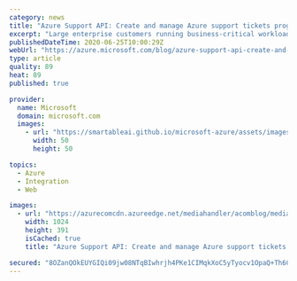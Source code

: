 ```yaml
---
category: news
title: "Azure Support API: Create and manage Azure support tickets programmatically"
excerpt: "Large enterprise customers running business-critical workloads on Azure manage thousands of subscriptions and use automation for deployment and management of their Azure resources."
publishedDateTime: 2020-06-25T10:00:29Z
webUrl: "https://azure.microsoft.com/blog/azure-support-api-create-and-manage-azure-support-tickets-programmatically/"
type: article
quality: 89
heat: 89
published: true

provider:
  name: Microsoft
  domain: microsoft.com
  images:
    - url: "https://smartableai.github.io/microsoft-azure/assets/images/organizations/microsoft.com-50x50.jpg"
      width: 50
      height: 50

topics:
  - Azure
  - Integration
  - Web

images:
  - url: "https://azurecomcdn.azureedge.net/mediahandler/acomblog/media/Default/blog/42e2e2df-5372-4292-ae0c-f8dbbe6bb010.png"
    width: 1024
    height: 391
    isCached: true
    title: "Azure Support API: Create and manage Azure support tickets programmatically"

secured: "8OZanQOkEUYGIQi09jw08NTqBIwhrjh4PKe1CIMqkXoC5yTyocv1OpaQ+Th6CjPObf0U+kxeS2Jn3yNaYAo1RarKVEodLpD7htJbRVv6ynu4WQqSiyqfI5VxijTXg/5pUIJPKE1Qw4WQKyzTga+NBIkFDaz+oZrbTu+FYgTUBIyA/qpdW7S4ClPiNhgfyhmgE2X/C/Xn7j2tsXa+BqOsV97nV38cpj0yeH6UTEygqIL+neq+ojP9zovoZCAhaIq+fh4L5LguLQcysZUfjRDT4MsDY6CFFJ4oU8cUDlAmr4PinVhhcQBQhVi0CKvYluKYhUl6gQHfEjcQozECH93pvvd8Kw9bJHv+SUI1weLri9k=;UZDHZHIkJh8IudUEPEVhSQ=="
---
```


